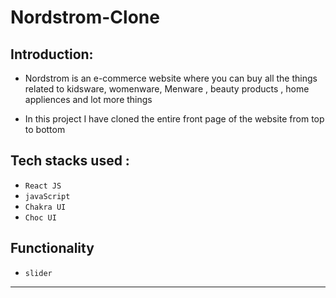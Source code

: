 # Nordstrom-Clone

## Introduction:
 
 - Nordstrom is an e-commerce website where you can buy all the things related to kidsware, womenware, Menware , beauty products , home appliences and lot more things
 
 - In this project I have cloned the entire front page of the website from top to bottom 

  ## Tech stacks used :
   
   - `React JS`
   - `javaScript`
   - `Chakra UI`
   - `Choc UI `

## Functionality
   
   - `slider` 

---